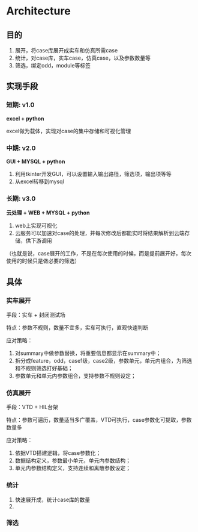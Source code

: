 # Architecture

## 目的

1. 展开，将case库展开成实车和仿真所需case
2. 统计，对case库，实车case，仿真case，以及参数数量等
3. 筛选，绑定odd，module等标签

## 实现手段

### 短期: v1.0

**excel + python**

excel做为载体，实现对case的集中存储和可视化管理

### 中期: v2.0

**GUI + MYSQL + python**

1. 利用tkinter开发GUI，可以设置输入输出路径，筛选项，输出项等等
2. 从excel转移到mysql

### 长期: v3.0

**云处理 + WEB + MYSQL + python**

1. web上实现可视化
2. 云服务可以加速对case的处理，并每次修改后都能实时将结果解析到云端存储，供下游调用

（也就是说，case展开的工作，不是在每次使用的时候，而是提前展开好，每次使用的时候只是做必要的筛选）

## 具体

### 实车展开

手段：实车 + 封闭测试场

特点：参数不规则，数量不宜多，实车可执行，直观快速判断

应对策略：

1. 对summary中做参数替换，将重要信息都显示在summary中；
2. 拆分成feature，odd，case1级，case2级，参数单元，单元内组合，为筛选和不规则筛选打好基础；
3. 参数单元和单元内参数组合，支持参数不规则设定；

### 仿真展开

手段：VTD + HIL台架

特点：参数可遍历，数量适当多广覆盖，VTD可执行，case参数化可提取，参数数量多

应对策略：

1. 依据VTD搭建逻辑，将case参数化；
2. 数据结构定义，参数最小单元，单元内参数结构；
3. 单元内参数结构定义，支持连续和离散参数设定；

### 统计

1. 快速展开成，统计case库的数量
2. 

### 筛选